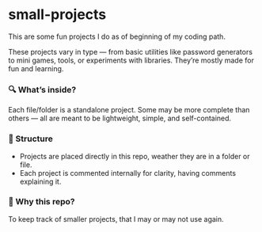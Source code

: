 # small-projects

This are some fun projects I do as of beginning of my coding path.

These projects vary in type — from basic utilities like password generators to mini games, tools, or experiments with libraries. They’re mostly made for fun and learning.

### 🔍 What’s inside?
Each file/folder is a standalone project. Some may be more complete than others — all are meant to be lightweight, simple, and self-contained.

### 📁 Structure
- Projects are placed directly in this repo, weather they are in a folder or file.
- Each project is commented internally for clarity, having comments explaining it.

### 💬 Why this repo?
To keep track of smaller projects, that I may or may not use again.




